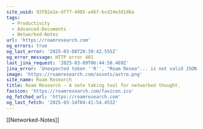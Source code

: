 ```yaml
---
site_uuid: 92f82a1e-df77-4985-a46f-bcd24e3d1d6a
tags:
  - Productivity
  - Advanced-Documents
  - Networked-Notes
url: 'https://roamresearch.com'
og_errors: true
og_last_error: '2025-03-08T20:39:42.555Z'
og_error_message: HTTP error 401
last_jina_request: '2025-03-09T06:44:58.469Z'
jina_error: 'Unexpected token ''R'', "Roam Resea"... is not valid JSON'
image: 'https://roamresearch.com/assets/astro.png'
site_name: Roam Research
title: Roam Research – A note taking tool for networked thought.
favicon: 'https://roamresearch.com/favicon.ico'
og_fetched_url: 'https://roamresearch.com'
og_last_fetch: '2025-03-14T04:41:54.453Z'
---
```


[[Networked-Notes]]


